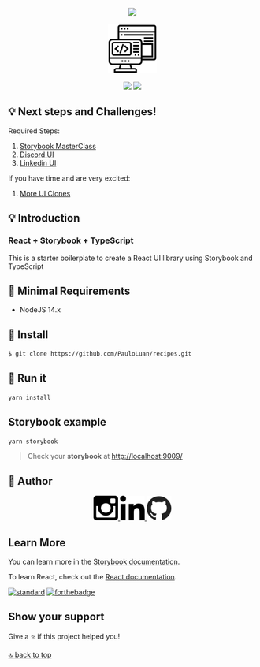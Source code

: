 <span id="top"></span>

<p align="center">
  <img src="#"/>
</p>

<p align="center">
  <a href="#"><img src="https://github.com/pauloluan/assets/blob/master/back.png?raw=true" width="100"></a>
</p>

<p align="center">
  <a href="https://pt-br.reactjs.org/"><img src="https://img.shields.io/badge/ReactJS-16.x-blueviolet?style=for-the-badge"></a>
  <a href="https://storybook.js.org/docs/guides/guide-react/"><img src="https://img.shields.io/badge/Storybook-5.x-blueviolet?style=for-the-badge"></a>
</p>

## 💡 Next steps and Challenges!

Required Steps:

1. [Storybook MasterClass](https://www.youtube.com/watch?v=j0MCdrqN8nU)
1. [Discord UI](https://www.youtube.com/watch?v=x4FdZd2-_uU&list=PL85ITvJ7FLohTZv9cC5-PrZ39Q3cugWqp&index=3&t=0s)
1. [Linkedin UI](https://www.youtube.com/watch?v=-ZV-_7vNRGw&list=PL85ITvJ7FLohTZv9cC5-PrZ39Q3cugWqp&index=8&t=0s)

If you have time and are very excited:

1. [More UI Clones](https://www.youtube.com/playlist?list=PL85ITvJ7FLohTZv9cC5-PrZ39Q3cugWqp)

## 💡 Introduction

### React + Storybook + TypeScript

This is a starter boilerplate to create a React UI library using Storybook and TypeScript

## 📝 Minimal Requirements

- NodeJS 14.x

## 🚀 Install

```sh
$ git clone https://github.com/PauloLuan/recipes.git
```

## 📝 Run it

```sh
yarn install
```

## Storybook example

```sh
yarn storybook
```

> Check your **storybook** at [http://localhost:9009/](http://localhost:9009/)

## 👤 Author

<p align="center">
  <a href="http://bit.ly/reativa-insta">
    <img src="https://github.com/pauloluan/assets/blob/master/insta.png" width="50"  alt="Follow me on Instagram" />
  </a>
  <a href="https://bit.ly/pauloluan/">
    <img src="https://github.com/pauloluan/assets/blob/master/linkedin.png?raw=true" width="50" alt="Follow me on Linkedin" />
  </a>
  <a href="https://github.com/pauloluan">
    <img src="https://github.com/pauloluan/assets/blob/master/github.png?raw=true" width="50"  alt="Follow me on Github" />
  </a>
</p>

## Learn More

You can learn more in the [Storybook documentation](https://storybook.js.org/docs/guides/guide-react/).

To learn React, check out the [React documentation](https://reactjs.org/).

[![standard][standard-image]][standard-url] [![forthebadge][60time-image]][60time-url]

[standard-image]: https://img.shields.io/badge/code%20style-standard-brightgreen.svg?style=for-the-badge
[standard-url]: http://npm.im/standard
[60time-image]: https://forthebadge.com/images/badges/60-percent-of-the-time-works-every-time.svg
[60time-url]: https://forthebadge.com

## Show your support

Give a ⭐️ if this project helped you!

[🔝 back to top](#top)
